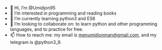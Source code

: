 - 👋 Hi, I’m @Umidjon95
- 👀 I’m interested in programming and reading books
- 🌱 I’m currently learning python3 and ES6
- 💞️ I’m looking to collaborate on: to learn python and other programming languages, and to practice for free.
- 📫 How to reach me: my email is menumidjonman@gmail.com, and my telegram is @python3_9.
<!---
Umidjon95/Umidjon95 is a ✨ special ✨ repository because its `README.md` (this file) appears on your GitHub profile.
You can click the Preview link to take a look at your changes.
--->
